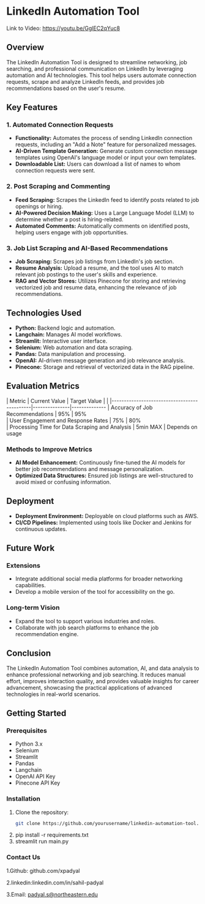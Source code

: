 # LinkedIn Automation Tool
Link to Video: https://youtu.be/GglEC2qYuc8
## Overview

The LinkedIn Automation Tool is designed to streamline networking, job searching, and professional communication on LinkedIn by leveraging automation and AI technologies. This tool helps users automate connection requests, scrape and analyze LinkedIn feeds, and provides job recommendations based on the user's resume.

## Key Features

### 1. Automated Connection Requests
- **Functionality:** Automates the process of sending LinkedIn connection requests, including an "Add a Note" feature for personalized messages.
- **AI-Driven Template Generation:** Generate custom connection message templates using OpenAI's language model or input your own templates.
- **Downloadable List:** Users can download a list of names to whom connection requests were sent.

### 2. Post Scraping and Commenting
- **Feed Scraping:** Scrapes the LinkedIn feed to identify posts related to job openings or hiring.
- **AI-Powered Decision Making:** Uses a Large Language Model (LLM) to determine whether a post is hiring-related.
- **Automated Comments:** Automatically comments on identified posts, helping users engage with job opportunities.

### 3. Job List Scraping and AI-Based Recommendations
- **Job Scraping:** Scrapes job listings from LinkedIn's job section.
- **Resume Analysis:** Upload a resume, and the tool uses AI to match relevant job postings to the user's skills and experience.
- **RAG and Vector Stores:** Utilizes Pinecone for storing and retrieving vectorized job and resume data, enhancing the relevance of job recommendations.

## Technologies Used
- **Python:** Backend logic and automation.
- **Langchain:** Manages AI model workflows.
- **Streamlit:** Interactive user interface.
- **Selenium:** Web automation and data scraping.
- **Pandas:** Data manipulation and processing.
- **OpenAI:** AI-driven message generation and job relevance analysis.
- **Pinecone:** Storage and retrieval of vectorized data in the RAG pipeline.

## Evaluation Metrics

| Metric                                      | Current Value | Target Value |  |
|---------------------------------------------|---------------|--------------
| Accuracy of Job Recommendations             | 95%         | 95%          
| User Engagement and Response Rates          | 75%        | 80%          
| Processing Time for Data Scraping and Analysis | 5min MAX        | Depends on usage     

### Methods to Improve Metrics
- **AI Model Enhancement:** Continuously fine-tuned the AI models for better job recommendations and message personalization.
- **Optimized Data Structures:** Ensured job listings are well-structured to avoid mixed or confusing information.

## Deployment
- **Deployment Environment:** Deployable on cloud platforms such as AWS.
- **CI/CD Pipelines:** Implemented using tools like Docker and Jenkins for continuous updates.

## Future Work

### Extensions
- Integrate additional social media platforms for broader networking capabilities.
- Develop a mobile version of the tool for accessibility on the go.

### Long-term Vision
- Expand the tool to support various industries and roles.
- Collaborate with job search platforms to enhance the job recommendation engine.

## Conclusion

The LinkedIn Automation Tool combines automation, AI, and data analysis to enhance professional networking and job searching. It reduces manual effort, improves interaction quality, and provides valuable insights for career advancement, showcasing the practical applications of advanced technologies in real-world scenarios.

## Getting Started

### Prerequisites
- Python 3.x
- Selenium
- Streamlit
- Pandas
- Langchain
- OpenAI API Key
- Pinecone API Key

### Installation

1. Clone the repository:
   ```bash
   git clone https://github.com/yourusername/linkedin-automation-tool.git

2. pip install -r requirements.txt
3. streamlit run main.py

### Contact Us
1.Github: github.com/xpadyal

2.linkedin:linkedin.com/in/sahil-padyal

3.Email: padyal.s@northeastern.edu

